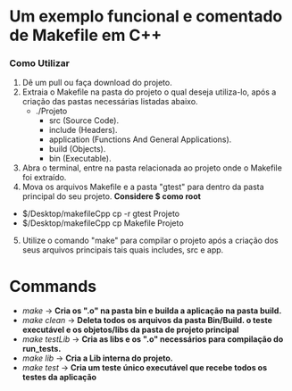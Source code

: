 # Um exemplo funcional e comentado de Makefile em C++


### Como Utilizar
1. Dê um pull ou faça download do projeto.
2. Extraia o Makefile na pasta do projeto o qual deseja utiliza-lo, após a criação das pastas necessárias listadas abaixo.
    * ./Projeto
        * src (Source Code).
        * include (Headers).
        * application (Functions And General Applications).
        * build (Objects).
        * bin (Executable).
3. Abra o terminal, entre na pasta relacionada ao projeto onde o Makefile foi extraído.
4. Mova os arquivos Makefile e a pasta "gtest" para dentro da pasta principal do seu projeto.
    **Considere $ como root**
*   $/Desktop/makefileCpp cp -r gtest Projeto
*   $/Desktop/makefileCpp cp Makefile Projeto
5. Utilize o comando "make" para compilar o projeto após a criação dos seus arquivos principais tais quais includes, src e app.

# Commands #
* _make_ -> **Cria os ".o" na pasta bin e builda a aplicação na pasta build.**
* _make clean_ -> **Deleta todos os arquivos da pasta Bin/Build. o teste executável e os objetos/libs da pasta de projeto principal**
* _make testLib_ -> **Cria as libs e os ".o" necessários para compilação do run_tests.**
* _make lib_ -> **Cria a Lib interna do projeto.**
* _make test_ -> **Cria um teste único executável que recebe todos os testes da aplicação**




<!--
### How to use 
1. Get the full file.
2. Extract Makefile to your project after have created all the folders needed.
    *./Project
    *./Project/src (Source Code).
    *./Project/include (Headers).
    *./Project/application (Functions).
    *./Project/build (Objects).
    *./Project/bin (Executable).
3. Use the command "make" to build your application.
4. If Needed use "make clean" or "make mrproper" to clean the Build and Bin folders.
 -->
